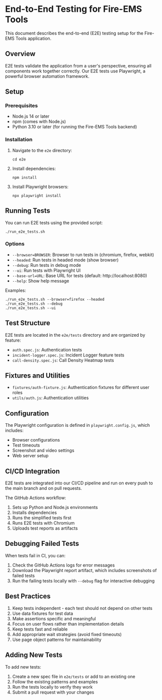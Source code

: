 # End-to-End Testing for Fire-EMS Tools

This document describes the end-to-end (E2E) testing setup for the Fire-EMS Tools application.

## Overview

E2E tests validate the application from a user's perspective, ensuring all components work together correctly. Our E2E tests use Playwright, a powerful browser automation framework.

## Setup

### Prerequisites

- Node.js 14 or later
- npm (comes with Node.js)
- Python 3.10 or later (for running the Fire-EMS Tools backend)

### Installation

1. Navigate to the `e2e` directory:
   ```
   cd e2e
   ```

2. Install dependencies:
   ```
   npm install
   ```

3. Install Playwright browsers:
   ```
   npx playwright install
   ```

## Running Tests

You can run E2E tests using the provided script:

```
./run_e2e_tests.sh
```

### Options

- `--browser=BROWSER`: Browser to run tests in (chromium, firefox, webkit)
- `--headed`: Run tests in headed mode (show browser)
- `--debug`: Run tests in debug mode
- `--ui`: Run tests with Playwright UI
- `--base-url=URL`: Base URL for tests (default: http://localhost:8080)
- `--help`: Show help message

Examples:
```
./run_e2e_tests.sh --browser=firefox --headed
./run_e2e_tests.sh --debug
./run_e2e_tests.sh --ui
```

## Test Structure

E2E tests are located in the `e2e/tests` directory and are organized by feature:

- `auth.spec.js`: Authentication tests
- `incident-logger.spec.js`: Incident Logger feature tests
- `call-density.spec.js`: Call Density Heatmap tests

## Fixtures and Utilities

- `fixtures/auth-fixture.js`: Authentication fixtures for different user roles
- `utils/auth.js`: Authentication utilities

## Configuration

The Playwright configuration is defined in `playwright.config.js`, which includes:

- Browser configurations
- Test timeouts
- Screenshot and video settings
- Web server setup

## CI/CD Integration

E2E tests are integrated into our CI/CD pipeline and run on every push to the main branch and on pull requests.

The GitHub Actions workflow:

1. Sets up Python and Node.js environments
2. Installs dependencies
3. Runs the simplified tests first
4. Runs E2E tests with Chromium
5. Uploads test reports as artifacts

## Debugging Failed Tests

When tests fail in CI, you can:

1. Check the GitHub Actions logs for error messages
2. Download the Playwright report artifact, which includes screenshots of failed tests
3. Run the failing tests locally with `--debug` flag for interactive debugging

## Best Practices

1. Keep tests independent - each test should not depend on other tests
2. Use data fixtures for test data
3. Make assertions specific and meaningful
4. Focus on user flows rather than implementation details
5. Keep tests fast and reliable
6. Add appropriate wait strategies (avoid fixed timeouts)
7. Use page object patterns for maintainability

## Adding New Tests

To add new tests:

1. Create a new spec file in `e2e/tests` or add to an existing one
2. Follow the existing patterns and examples
3. Run the tests locally to verify they work
4. Submit a pull request with your changes